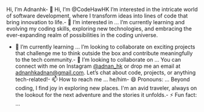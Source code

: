 Hi, I’m Adnanhk- 👋 Hi, I’m @CodeHawHK
I’m interested in the intricate world of software development, where I transform ideas into lines of code that bring innovation to life.- 👀 I’m interested in ...
I’m currently learning and evolving my coding skills, exploring new technologies, and embracing the ever-expanding realm of possibilities in the coding universe.
- 🌱 I’m currently learning ...
 I’m looking to collaborate on exciting projects that challenge me to think outside the box and contribute meaningfully to the tech community.- 💞️ I’m looking to collaborate on ...
You can connect with me on Instagram [@adnan_hk](https://www.instagram.com/adnan_hk/) or drop me an email at adnanhkadnan@gmail.com. Let’s chat about code, projects, or anything tech-related!- 📫 How to reach me ...
he/him- 😄 Pronouns: ...
 Beyond coding, I find joy in exploring new places. I'm an avid traveler, always on the lookout for the next adventure and the stories it unfolds.- ⚡ Fun fact: ...

<!---
CodeHawHK/CodeHawHK is a ✨ special ✨ repository because its `README.md` (this file) appears on your GitHub profile.
You can click the Preview link to take a look at your changes.
--->
